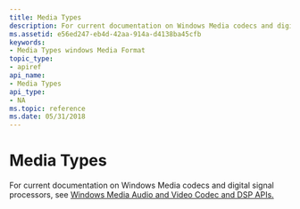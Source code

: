 ```yaml
---
title: Media Types
description: For current documentation on Windows Media codecs and digital signal processors, see Windows Media Audio and Video Codec and DSP APIs. | Media Types
ms.assetid: e56ed247-eb4d-42aa-914a-d4138ba45cfb
keywords:
- Media Types windows Media Format
topic_type:
- apiref
api_name:
- Media Types
api_type:
- NA
ms.topic: reference
ms.date: 05/31/2018
---
```


# Media Types

For current documentation on Windows Media codecs and digital signal processors, see [Windows Media Audio and Video Codec and DSP APIs.](/previous-versions//dd464626(v=vs.85))

 

 
